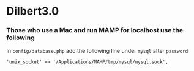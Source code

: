 # Dilbert3.0

### Those who use a Mac and run MAMP for localhost use the following

In `config/database.php` add the following line under `mysql` after `password`

```
'unix_socket' => '/Applications/MAMP/tmp/mysql/mysql.sock',
```
